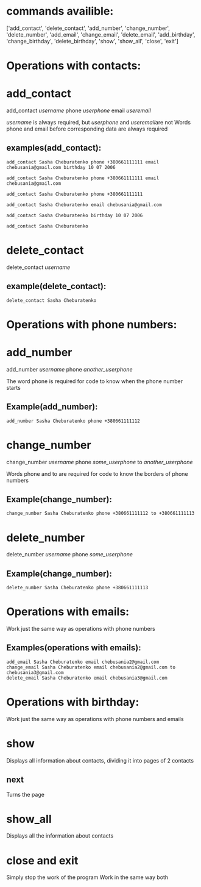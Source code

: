 ﻿# **commands availible:**

['add_contact', 'delete_contact', 'add_number', 'change_number', 'delete_number', 'add_email', 'change_email', 'delete_email', 'add_birthday', 'change_birthday', 'delete_birthday', 'show', 'show_all', 'close', 'exit']
# **Operations with contacts:**
# add_contact

add_contact *username* phone *userphone* email *useremail*

*username* is always required, but *userphone* and *useremail*are not
Words phone and email before corresponding data are always required

## examples(add_contact):
	add_contact Sasha Cheburatenko phone +380661111111 email chebusania@gmail.com birthday 10 07 2006
	
    add_contact Sasha Cheburatenko phone +380661111111 email chebusania@gmail.com

    add_contact Sasha Cheburatenko phone +380661111111

    add_contact Sasha Cheburatenko email chebusania@gmail.com
    
    add_contact Sasha Cheburatenko birthday 10 07 2006
    
    add_contact Sasha Cheburatenko

# delete_contact
delete_contact *username*

## example(delete_contact):

    delete_contact Sasha Cheburatenko

# **Operations with phone numbers:**

# add_number
add_number *username* phone *another_userphone*

The word phone is required for code to know when the phone number starts

## Example(add_number):

    add_number Sasha Cheburatenko phone +380661111112

# change_number

change_number *username* phone *some_userphone* to *another_userphone*

Words phone and to are required for code to know the borders of phone numbers

## Example(change_number):

    change_number Sasha Cheburatenko phone +380661111112 to +380661111113

# delete_number
delete_number *username* phone *some_userphone*

## Example(change_number):

    delete_number Sasha Cheburatenko phone +380661111113
# **Operations with emails:**
Work just the same way as operations with phone numbers

## Examples(operations with emails):

    add_email Sasha Cheburatenko email chebusania2@gmail.com
    change_email Sasha Cheburatenko email chebusania2@gmail.com to chebusania3@gmail.com
    delete_email Sasha Cheburatenko email chebusania3@gmail.com

# **Operations with birthday:**
Work just the same way as operations with phone numbers and emails

# **show**
Displays all information about contacts, dividing it into pages of 2 contacts
## next
Turns the page

# **show_all**
Displays all the information about contacts

# **close and exit**
Simply stop the work of the program
Work in the same way both